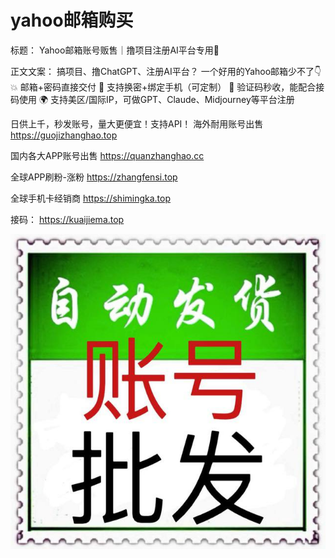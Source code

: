 # yahoo邮箱购买

标题：
Yahoo邮箱账号贩售｜撸项目注册AI平台专用📡

正文文案：
搞项目、撸ChatGPT、注册AI平台？
一个好用的Yahoo邮箱少不了👇
💥 邮箱+密码直接交付
📱 支持换密+绑定手机（可定制）
📩 验证码秒收，能配合接码使用
🌍 支持美区/国际IP，可做GPT、Claude、Midjourney等平台注册

日供上千，秒发账号，量大更便宜！支持API！
海外耐用账号出售
https://guojizhanghao.top 

国内各大APP账号出售
https://quanzhanghao.cc     

全球APP刷粉-涨粉 
https://zhangfensi.top 

全球手机卡经销商
https://shimingka.top 

接码：
https://kuaijiema.top

<img src="pic/bbb.png" alt="YouTube账号批发 油管账号批发" border="0">